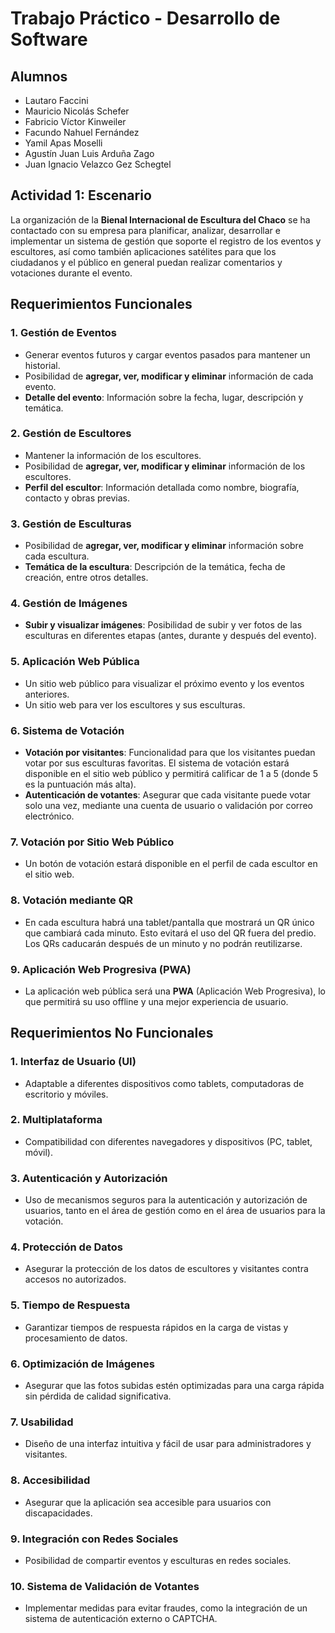 # Trabajo Práctico - Desarrollo de Software

## Alumnos
- Lautaro Faccini
- Mauricio Nicolás Schefer
- Fabricio Víctor Kinweiler
- Facundo Nahuel Fernández
- Yamil Apas Moselli
- Agustín Juan Luis Arduña Zago
- Juan Ignacio Velazco Gez Schegtel

## Actividad 1: Escenario
La organización de la **Bienal Internacional de Escultura del Chaco** se ha contactado con su empresa para planificar, analizar, desarrollar e implementar un sistema de gestión que soporte el registro de los eventos y escultores, así como también aplicaciones satélites para que los ciudadanos y el público en general puedan realizar comentarios y votaciones durante el evento.

## Requerimientos Funcionales

### 1. Gestión de Eventos
- Generar eventos futuros y cargar eventos pasados para mantener un historial.
- Posibilidad de **agregar, ver, modificar y eliminar** información de cada evento.
- **Detalle del evento**: Información sobre la fecha, lugar, descripción y temática.

### 2. Gestión de Escultores
- Mantener la información de los escultores.
- Posibilidad de **agregar, ver, modificar y eliminar** información de los escultores.
- **Perfil del escultor**: Información detallada como nombre, biografía, contacto y obras previas.

### 3. Gestión de Esculturas
- Posibilidad de **agregar, ver, modificar y eliminar** información sobre cada escultura.
- **Temática de la escultura**: Descripción de la temática, fecha de creación, entre otros detalles.

### 4. Gestión de Imágenes
- **Subir y visualizar imágenes**: Posibilidad de subir y ver fotos de las esculturas en diferentes etapas (antes, durante y después del evento).

### 5. Aplicación Web Pública
- Un sitio web público para visualizar el próximo evento y los eventos anteriores.
- Un sitio web para ver los escultores y sus esculturas.

### 6. Sistema de Votación
- **Votación por visitantes**: Funcionalidad para que los visitantes puedan votar por sus esculturas favoritas. El sistema de votación estará disponible en el sitio web público y permitirá calificar de 1 a 5 (donde 5 es la puntuación más alta).
- **Autenticación de votantes**: Asegurar que cada visitante puede votar solo una vez, mediante una cuenta de usuario o validación por correo electrónico.
  
### 7. Votación por Sitio Web Público
- Un botón de votación estará disponible en el perfil de cada escultor en el sitio web.

### 8. Votación mediante QR
- En cada escultura habrá una tablet/pantalla que mostrará un QR único que cambiará cada minuto. Esto evitará el uso del QR fuera del predio. Los QRs caducarán después de un minuto y no podrán reutilizarse.

### 9. Aplicación Web Progresiva (PWA)
- La aplicación web pública será una **PWA** (Aplicación Web Progresiva), lo que permitirá su uso offline y una mejor experiencia de usuario.

## Requerimientos No Funcionales

### 1. Interfaz de Usuario (UI)
- Adaptable a diferentes dispositivos como tablets, computadoras de escritorio y móviles.

### 2. Multiplataforma
- Compatibilidad con diferentes navegadores y dispositivos (PC, tablet, móvil).

### 3. Autenticación y Autorización
- Uso de mecanismos seguros para la autenticación y autorización de usuarios, tanto en el área de gestión como en el área de usuarios para la votación.

### 4. Protección de Datos
- Asegurar la protección de los datos de escultores y visitantes contra accesos no autorizados.

### 5. Tiempo de Respuesta
- Garantizar tiempos de respuesta rápidos en la carga de vistas y procesamiento de datos.

### 6. Optimización de Imágenes
- Asegurar que las fotos subidas estén optimizadas para una carga rápida sin pérdida de calidad significativa.

### 7. Usabilidad
- Diseño de una interfaz intuitiva y fácil de usar para administradores y visitantes.

### 8. Accesibilidad
- Asegurar que la aplicación sea accesible para usuarios con discapacidades.

### 9. Integración con Redes Sociales
- Posibilidad de compartir eventos y esculturas en redes sociales.

### 10. Sistema de Validación de Votantes
- Implementar medidas para evitar fraudes, como la integración de un sistema de autenticación externo o CAPTCHA.
